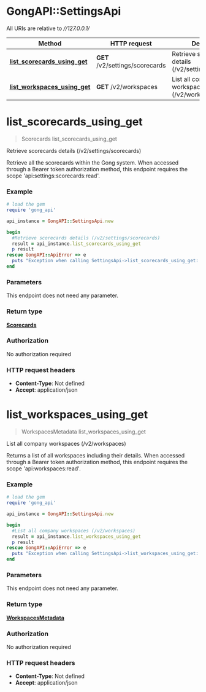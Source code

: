 # GongAPI::SettingsApi

All URIs are relative to *//127.0.0.1/*

Method | HTTP request | Description
------------- | ------------- | -------------
[**list_scorecards_using_get**](SettingsApi.md#list_scorecards_using_get) | **GET** /v2/settings/scorecards | Retrieve scorecards details (/v2/settings/scorecards)
[**list_workspaces_using_get**](SettingsApi.md#list_workspaces_using_get) | **GET** /v2/workspaces | List all company workspaces (/v2/workspaces)

# **list_scorecards_using_get**
> Scorecards list_scorecards_using_get

Retrieve scorecards details (/v2/settings/scorecards)

Retrieve all the scorecards within the Gong system.  When accessed through a Bearer token authorization method, this endpoint requires the scope 'api:settings:scorecards:read'.

### Example
```ruby
# load the gem
require 'gong_api'

api_instance = GongAPI::SettingsApi.new

begin
  #Retrieve scorecards details (/v2/settings/scorecards)
  result = api_instance.list_scorecards_using_get
  p result
rescue GongAPI::ApiError => e
  puts "Exception when calling SettingsApi->list_scorecards_using_get: #{e}"
end
```

### Parameters
This endpoint does not need any parameter.

### Return type

[**Scorecards**](Scorecards.md)

### Authorization

No authorization required

### HTTP request headers

 - **Content-Type**: Not defined
 - **Accept**: application/json



# **list_workspaces_using_get**
> WorkspacesMetadata list_workspaces_using_get

List all company workspaces (/v2/workspaces)

Returns a list of all workspaces including their details.  When accessed through a Bearer token authorization method, this endpoint requires the scope 'api:workspaces:read'.

### Example
```ruby
# load the gem
require 'gong_api'

api_instance = GongAPI::SettingsApi.new

begin
  #List all company workspaces (/v2/workspaces)
  result = api_instance.list_workspaces_using_get
  p result
rescue GongAPI::ApiError => e
  puts "Exception when calling SettingsApi->list_workspaces_using_get: #{e}"
end
```

### Parameters
This endpoint does not need any parameter.

### Return type

[**WorkspacesMetadata**](WorkspacesMetadata.md)

### Authorization

No authorization required

### HTTP request headers

 - **Content-Type**: Not defined
 - **Accept**: application/json



